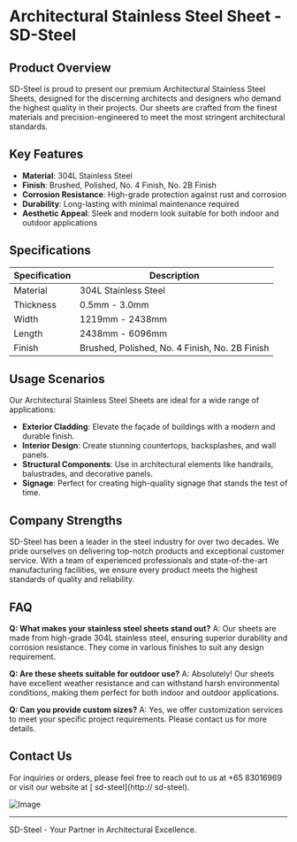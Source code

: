 # Architectural Stainless Steel Sheet - SD-Steel

## Product Overview

SD-Steel is proud to present our premium Architectural Stainless Steel Sheets, designed for the discerning architects and designers who demand the highest quality in their projects. Our sheets are crafted from the finest materials and precision-engineered to meet the most stringent architectural standards.

## Key Features

- **Material**: 304L Stainless Steel
- **Finish**: Brushed, Polished, No. 4 Finish, No. 2B Finish
- **Corrosion Resistance**: High-grade protection against rust and corrosion
- **Durability**: Long-lasting with minimal maintenance required
- **Aesthetic Appeal**: Sleek and modern look suitable for both indoor and outdoor applications

## Specifications

| Specification | Description |
|---------------|-------------|
| Material      | 304L Stainless Steel |
| Thickness     | 0.5mm - 3.0mm |
| Width         | 1219mm - 2438mm |
| Length        | 2438mm - 6096mm |
| Finish        | Brushed, Polished, No. 4 Finish, No. 2B Finish |

## Usage Scenarios

Our Architectural Stainless Steel Sheets are ideal for a wide range of applications:

- **Exterior Cladding**: Elevate the façade of buildings with a modern and durable finish.
- **Interior Design**: Create stunning countertops, backsplashes, and wall panels.
- **Structural Components**: Use in architectural elements like handrails, balustrades, and decorative panels.
- **Signage**: Perfect for creating high-quality signage that stands the test of time.

## Company Strengths

SD-Steel has been a leader in the steel industry for over two decades. We pride ourselves on delivering top-notch products and exceptional customer service. With a team of experienced professionals and state-of-the-art manufacturing facilities, we ensure every product meets the highest standards of quality and reliability.

## FAQ

**Q: What makes your stainless steel sheets stand out?**
A: Our sheets are made from high-grade 304L stainless steel, ensuring superior durability and corrosion resistance. They come in various finishes to suit any design requirement.

**Q: Are these sheets suitable for outdoor use?**
A: Absolutely! Our sheets have excellent weather resistance and can withstand harsh environmental conditions, making them perfect for both indoor and outdoor applications.

**Q: Can you provide custom sizes?**
A: Yes, we offer customization services to meet your specific project requirements. Please contact us for more details.

## Contact Us

For inquiries or orders, please feel free to reach out to us at +65 83016969 or visit our website at [ sd-steel](http:// sd-steel).

![Image](https://github.com/user-attachments/assets/2567258e-e124-4816-932d-1809bd27ef0b)

---

SD-Steel - Your Partner in Architectural Excellence.